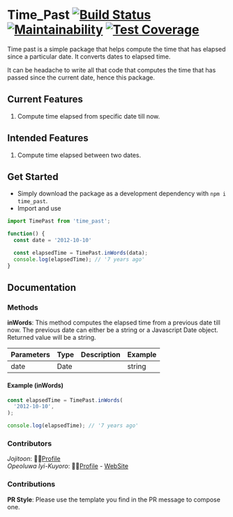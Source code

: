 # Time_Past [![Build Status](https://travis-ci.org/JojiAndela/time_ago_in_words.svg?branch=master)](https://travis-ci.org/JojiAndela/time_ago_in_words) [![Maintainability](https://api.codeclimate.com/v1/badges/34be48802bb6a87ea376/maintainability)](https://codeclimate.com/github/JojiAndela/time_ago_in_words/maintainability) [![Test Coverage](https://api.codeclimate.com/v1/badges/34be48802bb6a87ea376/test_coverage)](https://codeclimate.com/github/JojiAndela/time_ago_in_words/test_coverage)

Time past is a simple package that helps compute the time that has elapsed since a particular date. It converts dates to elapsed time.

It can be headache to write all that code that computes the time that has passed since the current date, hence this package.

## Current Features

1. Compute time elapsed from specific date till now.

## Intended Features

1. Compute time elapsed between two dates.

## Get Started

- Simply download the package as a development dependency with `npm i time_past`.
- Import and use
  
```javascript
import TimePast from 'time_past';

function() {
  const date = '2012-10-10'

  const elapsedTime = TimePast.inWords(data);
  console.log(elapsedTime); // '7 years ago'
}
```

## Documentation

### Methods

**inWords**: This method computes the elapsed time from a previous date till now. The previous date can either be a string or a Javascript Date object. Returned value will be a string.

| Parameters | Type           | Description       | Example      |
|------------|----------------|-------------------|--------------|
| date       | Date || string | The previous date | '2012-10-10' |

#### Example (inWords)

```javascript
const elapsedTime = TimePast.inWords(
  '2012-10-10',
);

console.log(elapsedTime); // '7 years ago'
```

### Contributors

_Jojitoon_: 👨🏿[Profile](https://github.com/JojiAndela)<br />
_Opeoluwa Iyi-Kuyoro_: 👨🏿[Profile](https://github.com/IyiKuyoro) - [WebSite](https://iyikuyoro.com)

### Contributions

**PR Style**: Please use the template you find in the PR message to compose one.
